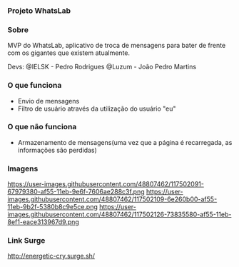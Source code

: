### Projeto WhatsLab

### Sobre
MVP do WhatsLab, aplicativo de troca de mensagens para bater de frente com os gigantes que existem atualmente.

Devs:
@IELSK - Pedro Rodrigues
@Luzum - João Pedro Martins

### O que funciona
- Envio de mensagens
- Filtro de usuário através da utilização do usuário "eu"

### O que não funciona
- Armazenamento de mensagens(uma vez que a página é recarregada, as informações são perdidas)

### Imagens
https://user-images.githubusercontent.com/48807462/117502091-67979380-af55-11eb-9e6f-7606ae288c3f.png
https://user-images.githubusercontent.com/48807462/117502109-6e260b00-af55-11eb-9b2f-5380b8c9e5ce.png
https://user-images.githubusercontent.com/48807462/117502126-73835580-af55-11eb-8ef1-eace313967d9.png

### Link Surge 
http://energetic-cry.surge.sh/
